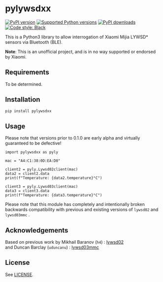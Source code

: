 # pylywsdxx


[![PyPI version](https://img.shields.io/pypi/v/pylywsdxx.svg?logo=pypi&logoColor=FFE873)](https://pypi.org/project/pylywsdxx)
[![Supported Python versions](https://img.shields.io/pypi/pyversions/pylywsdxx.svg?logo=python&logoColor=FFE873)](https://pypi.org/project/pylywsdxx)
[![PyPI downloads](https://img.shields.io/pypi/dm/pylywsdxx.svg)](https://pypistats.org/packages/pylywsdxx)
[![Code style: Black](https://img.shields.io/badge/code%20style-Black-000000.svg)](https://github.com/psf/black)


This is a Python3 library to allow interrogation of Xiaomi Mijia LYWSD* sensors via Bluetooth (BLE).

**Note**: This is an unofficial project, and is in no way supported or endorsed by Xiaomi.

## Requirements

To be determined.

## Installation

```bash
pip install pylywsdxx
```

## Usage

Please note that versions prior to 0.1.0 are early alpha and virtually guaranteed to be defective!

```python3
import pylywsdxx as pyly

mac = "A4:C1:38:0D:EA:D0"

client2 = pyly.Lywsd02client(mac)
data2 = client2.data
print(f"Temperature: {data2.temperature}°C")

client3 = pyly.Lywsd03client(mac)
data3 = client3.data
print(f"Temperature: {data3.temperature}°C")
```

Please note that this module has completely and intentionally broken backwards compatibility with previous and existing versions of `lywsd02` and `lywsd03mmc` .

## Acknowledgements

Based on previous work by Mikhail Baranov (`h4`) : [lywsd02](https://github.com/h4/lywsd02)   
and Duncan Barclay (`uduncanu`) : [lywsd03mmc](https://github.com/uduncanu/lywsd03mmc)   

## License

See [LICENSE](LICENSE).
